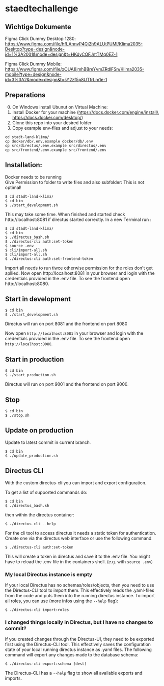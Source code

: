 # staedtechallenge

## Wichtige Dokumente

Figma Click Dummy Desktop 1280:
https://www.figma.com/file/hfLAnnvP4Qj2h9ALUtPUMl/Klima2035-Desktop?type=design&node-id=1%3A2001&mode=design&t=HKdvCQFJntTMq0EZ-1

Figma Click Dummy Mobile:
https://www.figma.com/file/xOUA8jmhBBreYvmZRdlFSn/Klima2035-mobile?type=design&node-id=3%3A2&mode=design&t=sY2zf5p8UTfrLm1e-1


## Preparations
0. On Windows install Ubunut on Virtual Machine:
1. Install Docker for your machine (https://docs.docker.com/engine/install/, https://docs.docker.com/desktop/)
2. Clone this repo into your desired folder
3. Copy example env-files and adjust to your needs:
```
cd stadt-land-klima/
cp docker/db/.env.example docker/db/.env
cp src/directus/.env.example src/directus/.env
cp src/frontend/.env.example src/frontend/.env
```

## Installation: 
Docker needs to be running  
Give Permission to folder to write files and also subfolder: This is not optimal! 
```
$ cd stadt-land-klima/
$ cd bin
$ ./start_development.sh
```
This may take some time.
When finished and started check http://localhost:8081 if directus started correctly. 
In a new Terminal run :
```
$ cd stadt-land-klima/
$ cd bin
$ ./directus_bash.sh 
$ ./directus-cli auth:set-token
$ source .env
$ cli/import-all.sh
$ cli/import-all.sh
$ ./directus-cli auth:set-frontend-token 
```
Import all needs to run tiwce otherwise permission for the roles don't get apllied.
Now open http://localhost:8081 in your browser and login with the credentials provided in the .env file.
To see the frontend open http://localhost:8080.
## Start in development

```
$ cd bin
$ ./start_development.sh
```

Directus will run on port 8081 and the frontend on port 8080

Now open `http://localhost:8081` in your browser and login with the credentials provided in the .env file.
To see the frontend open `http://localhost:8080`.

## Start in production

```
$ cd bin
$ ./start_production.sh
```

Directus will run on port 9001 and the frontend on port 9000.

## Stop

```
$ cd bin
$ ./stop.sh
```

## Update on production

Update to latest commit in current branch.

```
$ cd bin
$ ./update_production.sh
```

## Directus CLI

With the custom directus-cli you can import and export configuration.

To get a list of supported commands do:

```
$ cd bin
$ ./directus_bash.sh
```

then within the directus container:

```
$ ./directus-cli --help
```

For the cli tool to access directus it needs a static token for authentication.
Create one via the directus web interface or use the following command:

```
$ ./directus-cli auth:set-token
```

This will create a token in directus and save it to the .env file.
You might have to reload the .env file in the containers shell. (e.g. with `source .env`)

### My local Directus instance is empty

If your local Directus has no schemas/roles/objects, then you need to use the Directus-CLI tool to import them. This effectively reads the .yaml-files from the code and puts them into the running directus instance.
To import all roles, you can use (more infos using the `--help` flag):
```
$ ./directus-cli import:roles
```

### I changed things locally in Directus, but I have no changes to commit?

If you created changes through the Directus-UI, they need to be exported first using the Directus-CLI tool. This effectively saves the configuration state of your local running directus instance as .yaml files.
The following command will export any changes made to the database schema:

```
$ ./directus-cli export:schema [dest]
```

The Directus-CLI has a `--help` flag to show all available exports and imports.


